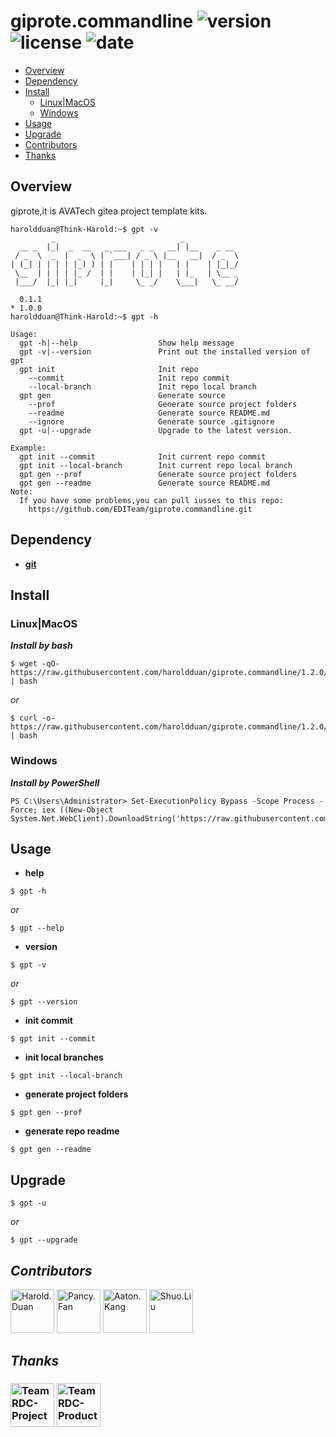 # giprote.commandline ![version](https://img.shields.io/badge/version-1.2.1-red.svg?cacheSeconds=2592000) ![license](https://img.shields.io/badge/license-Apache2.0-blue.svg) ![date](https://img.shields.io/date/1578499200.svg)

+ [Overview](#Overview)  
+ [Dependency](#Dependency)  
+ [Install](#Install)  
  - [Linux|MacOS](#Linux|MacOS)  
  - [Windows](#Windows)  
+ [Usage](#Usage)  
+ [Upgrade](#Upgrade)
+ [Contributors](#Contributors)  
+ [Thanks](#Thanks)  

## Overview  

giprote,it is AVATech gitea project template kits.

```
haroldduan@Think-Harold:~$ gpt -v
         _                            _
  __ _  |_|  _  __   _ ___   _ _   __| |__    _ __
 / _  \  _  |  _  \ | `___| / _ \ |__   __|  / _  \
| (_| | | | | |_) ) | |    | | | |   | |    | |_|_/
 \__  | | | | |_ /  | |    | |_| |   | |_   | \__ _
 |___/  |_| |_|     |_|     \_ _/    \___|   \_ __/

  0.1.1
* 1.0.0
haroldduan@Think-Harold:~$ gpt -h

Usage: 
  gpt -h|--help                  Show help message
  gpt -v|--version               Print out the installed version of gpt
  gpt init                       Init repo
    --commit                     Init repo commit
    --local-branch               Init repo local branch
  gpt gen                        Generate source
    --prof                       Generate source project folders
    --readme                     Generate source README.md
    --ignore                     Generate source .gitignore
  gpt -u|--upgrade               Upgrade to the latest version.

Example:
  gpt init --commit              Init current repo commit
  gpt init --local-branch        Init current repo local branch
  gpt gen --prof                 Generate source project folders
  gpt gen --readme               Generate source README.md
Note:
  If you have some problems,you can pull iusses to this repo:
    https://github.com/EDITeam/giprote.commandline.git
```

## Dependency

+ **[git](https://git-scm.com/)**

## Install

### Linux|MacOS

***Install by bash***

```
$ wget -qO- https://raw.githubusercontent.com/haroldduan/giprote.commandline/1.2.0/install.sh | bash
```

*or*

```
$ curl -o- https://raw.githubusercontent.com/haroldduan/giprote.commandline/1.2.0/install.sh | bash
```

### Windows

***Install by PowerShell***

```
PS C:\Users\Administrator> Set-ExecutionPolicy Bypass -Scope Process -Force; iex ((New-Object System.Net.WebClient).DownloadString('https://raw.githubusercontent.com/haroldduan/giprote.commandline/1.2.0/install.ps1'))
```

## Usage

+ **help**

```
$ gpt -h
```

*or*

```
$ gpt --help
```

+ **version**

```
$ gpt -v
```

*or*

```
$ gpt --version
```

+ **init commit**

```
$ gpt init --commit
```

+ **init local branches**

```
$ gpt init --local-branch
```

+ **generate project folders**

```
$ gpt gen --prof
```

+ **generate repo readme**

```
$ gpt gen --readme
```

## Upgrade

```
$ gpt -u
```

*or*

```
$ gpt --upgrade
```

## ***Contributors***

<a href="http://rds.avatech.com.cn:7070/org/Product/members">
  <a href="http://rds.avatech.com.cn:7070/harold.duan"><img src="http://rds.avatech.com.cn:7070/user/avatar/harold.duan/290" width="70" alt="Harold.Duan" /></a>
  <a href="http://rds.avatech.com.cn:7070/pancy.fan"><img src="http://rds.avatech.com.cn:7070/user/avatar/pancy.fan/290" width="70" alt="Pancy.Fan" /></a>
  <a href="http://rds.avatech.com.cn:7070/aaton.kang"><img src="http://rds.avatech.com.cn:7070/user/avatar/aaton.kang/290" width="70" alt="Aaton.Kang" /></a>
  <a href="http://rds.avatech.com.cn:7070/shuo.liu"><img src="http://rds.avatech.com.cn:7070/user/avatar/shuo.liu/290" width="70" alt="Shuo.Liu" /></a>
</a>

## ***Thanks***

<h3 align="left">
  <a href="http://rds.avatech.com.cn:7070/Project"><img src="http://rds.avatech.com.cn:7070/user/avatar/Project/140" width="70" alt="Team RDC-Project" /></a>
  <a href="http://rds.avatech.com.cn:7070/Product"><img src="http://rds.avatech.com.cn:7070/user/avatar/Product/140" width="70" alt="Team RDC-Product" /></a>
</h3>